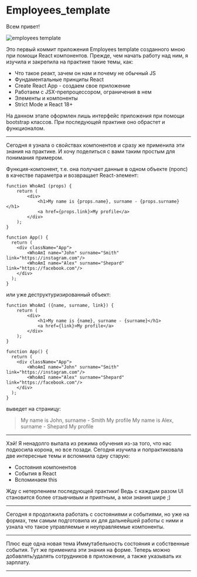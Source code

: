 # Employees_template

Всем привет!

![employees template](screenshot.PNG)

Это первый коммит приложения Employees template созданного мною при помощи React компонентов. Прежде, чем начать работу над ним, я изучила и закрепила на практике такие темы, как:

- Что такое реакт, зачем он нам и почему не обычный JS
- Фундаментальные принципы React
- Create React App - создаем свое приложение
- Работаем с JSX-препроцессором, ограничения в нем
- Элементы и компоненты
- Strict Mode и React 18+

На данном этапе оформлен лишь интерфейс приложения при помощи bootstrap классов. При последующей практике оно обрастет и функционалом.

***

Сегодня я узнала о свойствах компонентов и сразу же применила эти знания на практике. И хочу поделиться с вами таким простым для понимания примером.

Функция-компонент, т.е. она получает данные в одном объекте (пропс) в качестве параметра и возвращает React-элемент:

```
function WhoAmI (props) {
    return (
        <div>
            <h1>My name is {props.name}, surname - {props.surname}</h1>
            <a href={props.link}>My profile</a>
        </div>
    );
}

function App() {
  return (
    <div className="App">
        <WhoAmI name="John" surname="Smith" link="https://instagram.com"/>
        <WhoAmI name="Alex" surname="Shepard" link="https://facebook.com"/>
    </div>
  );
}
```
или уже деструктуризированный объект:

```
function WhoAmI ({name, surname, link}) {
    return (
        <div>
            <h1>My name is {name}, surname - {surname}</h1>
            <a href={link}>My profile</a>
        </div>
    );
}

function App() {
  return (
    <div className="App">
        <WhoAmI name="John" surname="Smith" link="https://instagram.com"/>
        <WhoAmI name="Alex" surname="Shepard" link="https://facebook.com"/>
    </div>
  );
}
```

выведет на страницу:

> My name is John, surname - Smith
        My profile
My name is Alex, surname - Shepard
        My profile


***

Хэй! Я ненадолго выпала из режима обучения из-за того, что нас подкосила корона, но все позади. Сегодня изучила и попрактиковала две интересные темы и вспомнила одну старую:

- Состояния компонентов
- События в React
- Вспоминаем this

Жду с нетерпением последующей практики! Ведь с каждым разом UI становится более отзывчивым и приятным, а мои знания шире ;)

***

Сегодня я продолжила работать с состояниями и событиями, но уже на формах, тем самым подготовила их для дальнейшей работы с ними и узнала что такое управляемые и неуправляемые компоненты.

***

Плюс еще одна новая тема Иммутабельность состояния и собственные события. Тут же применила эти знания на форме. Теперь можно добавлять/удалять сотрудников в приложении, а также указывать их зарплату.

***